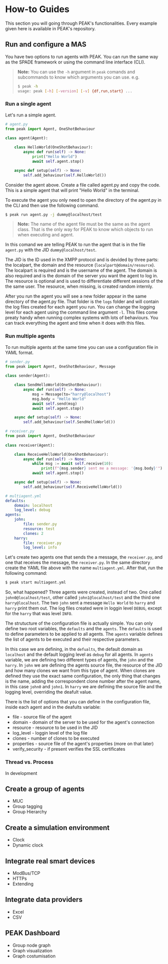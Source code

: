 # How-to Guides

This section you will going through PEAK's functionalities. Every example given here is available in PEAK's repository.

## Run and configure a MAS
You have two options to run agents with PEAK. You can run the same way as the SPADE framework or using the command line interface (CLI). 

> **Note:**
> You can use the `-h` argument in `peak` comands and subcommands to know which arguments you can use.
> e.g. 
> ```bash
> $ peak -h
> usage: peak [-h] [-version] [-v] {df,run,start} ...                                                                                                                                                                                             positional arguments:                                                                                                     {df,run,start}                                                                                                            df            Execute Directory Facilitator agent.                                                                      run           Execute PEAK's agents.                                                                                    start         Executes multiple agents using a YAML configuration file.                                                                                                                                                                     optional arguments:                                                                                                       -h, --help      show this help message and exit                                                                         -version        show program's version number and exit                                                                  -v              Verbose. Turns on the debug info.
> ```

### Run a single agent

Let's run a simple agent.

```python
# agent.py
from peak import Agent, OneShotBehaviour
  
class agent(Agent):

    class HelloWorld(OneShotBehaviour):
        async def run(self) -> None:
            print("Hello World")
            await self.agent.stop()

    async def setup(self) -> None:
        self.add_behaviour(self.HelloWorld())
```

Consider the agent above. Create a file called agent.py and copy the code. This is a simple agent that will print "Hello World" in the terminal. 

To execute the agent you only need to open the directory of the agent.py in the CLI and then use the following command.

```bash
$ peak run agent.py -j dummy@localhost/test
```

> **Note:**
> The name of the agent file must be the same as the agent class. That is the only way for PEAK to know which objects to run when executing and agent.

In this comand we are telling PEAK to run the agent that is in the file `agent.py` with the JID `dummy@localhost/test`. 

The JID is the ID used in the XMPP protocol and is devided by three parts: the localpart, the domain and the resource (`localpart@domain/resource`). The localpart is required and is the username of the agent. The domain is also required and is the domain of the server you want the agent to log in. The resource is optional and is used to differentiate different sessions of the the same user. The resource, when missing, is created random internly. 

After you run the agent you will see a new folder appear in the same directory of the agent.py file. That folder is the `logs` folder and will contain the log files created for each agent you run. You can change the logging level for each agent using the command line argument `-l`. This files come preaty handy when running complex systems with lots of behaviours. You can track everything the agent and time when it does with this files.

### Run multiple agents

To run multiple agents at the same time you can use a configuration file in YAML format.
```python
# sender.py
from peak import Agent, OneShotBehaviour, Message
  
class sender(Agent):

    class SendHelloWorld(OneShotBehaviour):
        async def run(self) -> None:
            msg = Message(to="harry@localhost")
            msg.body = "Hello World"
            await self.send(msg)
            await self.agent.stop()

    async def setup(self) -> None:
        self.add_behaviour(self.SendHelloWorld())
```

```python
# receiver.py
from peak import Agent, OneShotBehaviour
  
class receiver(Agent):

    class ReceiveHelloWorld(OneShotBehaviour):
        async def run(self) -> None:
	        while msg := await self.receive(10):
	            print(f"{msg.sender} sent me a message: '{msg.body}'")
            await self.agent.stop()

    async def setup(self) -> None:
        self.add_behaviour(self.ReceiveHelloWorld())
```

```yaml
# multiagent.yml
defaults:
	domain: localhost
	log_level: debug
agents:
	john:
		file: sender.py
		resource: test
		clones: 2
	harry: 
		file: receiver.py
		log_level: info
```

Let's create two agents one that sends the a message, the `receiver.py`, and one that receives the message, the `receiver.py`. In the same directory create the YAML file above with the name `multiagent.yml`. After that, run the following command:

```bash
$ peak start multiagent.yml
```

So, what happened? Three agents were created, instead of two. One called `john0@localhost/test`, other called `john1@localhost/test` and the third one `harry@localhost`. The two `john` sent a message `Hello World` to `harry` and `harry` print them out. The log files created were in loggin level `DEBUG`, except for the `harry` that was level `INFO`.

The strutucture of the configuration file is actually simple. You can only define two root variables, the `defaults` and the `agents`. The `defaults` is used to define parameters to be applied to all agents. The `agents` variable defines the list of agents to be executed and their respective parameters. 

In this case we are defining, in the `defualts`, the default domain as `localhost` and the default logging level as `debug` for all agents. In `agents` variable, we are defining two different types of agents, the `john` and the `harry`. In `john` we are defining the agents source file, the resource of the JID and how many clones we want from this type of agent. When clones are defined they use the exact same configuration, the only thing that changes is the name, adding the correspondent clone number after the agent name, in this case `john0` and `john1`. In `harry` we are defining the source file and the logging level, overriding the deafult value.

There is the list of options that you can define in the configuration file, inside each agent and in the deafults variable:
- file - source file of the agent
- domain - domain of the server to be used for the agent's connection
- resource - resource to be used in the JID
- log_level - loggin level of the log file
- clones - number of clones to be executed
- properties - source file of the agent's properties (more on that later)
- verify_security - if present verifies the SSL certificates

### Thread vs. Process
In development

## Create a group of agents
- MUC
- Group tagging
- Group Hierarchy

## Create a simulation environment
- Clock
- Dynamic clock

## Integrate real smart devices
- ModBus/TCP
- HTTPs
- Extending

## Integrate data providers
- Excel
- CSV

## PEAK Dashboard
- Group node graph
- Graph visualization
- Graph costumisation